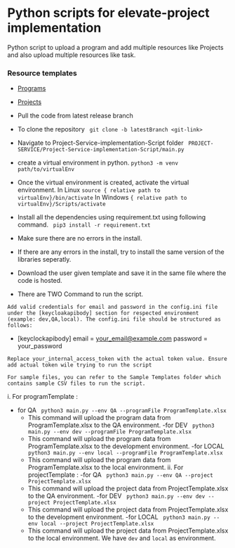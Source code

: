# Python scripts for elevate-project implementation

Python script to upload a program and add multiple resources like Projects and also upload multiple resources like task.

### Resource templates

-   [Programs](https://docs.google.com/spreadsheets/d/1mivwHzxrZyLHcM8ApOAeYIRLip-jJJXJ/edit?usp=sharing&ouid=113799545932705393937&rtpof=true&sd=true)
-   [Projects](https://docs.google.com/spreadsheets/d/10STEIdqJuM03NzopGPHPcD74YBUE7IzMct5WfmvnwFM/edit?usp=sharing)

-   Pull the code from latest release branch
-   To clone the repository
    ` git clone -b latestBranch <git-link>`
-   Navigate to Project-Service-implementation-Script folder
    ` PROJECT-SERVICE/Project-Service-implementation-Script/main.py`
-   create a virtual environment in python.
    `python3 -m venv path/to/virtualEnv`
-   Once the virtual environment is created, activate the virtual environment.
    In Linux
    `source { relative path to virtualEnv}/bin/activate`
    In Windows
    `{ relative path to virtualEnv}/Scripts/activate`
-   Install all the dependencies using requirement.txt using following command.
    ` pip3 install -r requirement.txt`
-   Make sure there are no errors in the install.
-   If there are any errors in the install, try to install the same version of the libraries seperatly.
-   Download the user given template and save it in the same file where the code is hosted.
-   There are TWO Command to run the script.

`Add valid credentials for email and password in the config.ini file under the [keycloakapibody] section for respected environment (example: dev,QA,local). The config.ini file should be structured as follows:`

-   [keyclockapibody]
    email = your_email@example.com
    password = your_password

`Replace your_internal_access_token with the actual token value. Ensure add actual token wile trying to run the script`

`For sample files, you can refer to the Sample Templates folder which contains sample CSV files to run the script.`

i. For programTemplate :

-   for QA
    ` python3 main.py --env QA --programFile ProgramTemplate.xlsx`
    -   This command will upload the program data from ProgramTemplate.xlsx to the QA environment.
        -for DEV
        ` python3 main.py --env dev --programFile ProgramTemplate.xlsx`
    -   This command will upload the program data from ProgramTemplate.xlsx to the development environment.
        -for LOCAL
        ` python3 main.py --env local --programFile ProgramTemplate.xlsx`
    -   This command will upload the program data from ProgramTemplate.xlsx to the local environment.
        ii. For projectTemplate :
        -for QA
        ` python3 main.py --env QA --project ProjectTemplate.xlsx`
    -   This command will upload the project data from ProjectTemplate.xlsx to the QA environment.
        -for DEV
        ` python3 main.py --env dev --project ProjectTemplate.xlsx`
    -   This command will upload the project data from ProjectTemplate.xlsx to the development environment.
        -for LOCAL
        ` python3 main.py --env local --project ProjectTemplate.xlsx`
    -   This command will upload the project data from ProjectTemplate.xlsx to the local environment.
        We have `dev` and `local` as environment.
